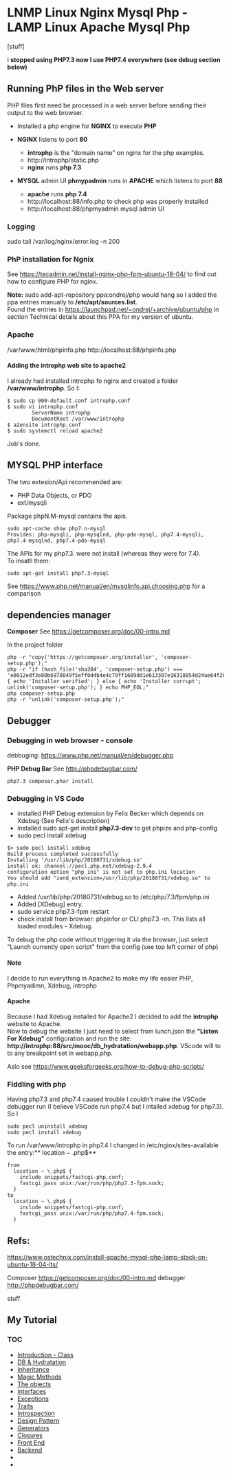 # LNMP Linux Nginx Mysql Php - LAMP Linux Apache Mysql Php

[stuff]

I **stopped using PHP7.3 now I use PHP7.4 everywhere (see debug section below)**

## Running PhP files in the Web server

PHP files first need be processed in a web server before sending their output to the web browser.  

* Installed a php engine for **NGINX** to execute **PHP**  

* **NGINX** listens to port **80**
  * **introphp** is the "domain name" on nginx for the php examples.
  * http://introphp/static.php
  * **nginx** runs **php 7.3**

* **MYSQL** admin UI **phmypadmin** runs in **APACHE** which listens to port **88**  
  * **apache** runs **php 7.4**
  * http://localhost:88/info.php to check php was properly installed
  * http://localhost:88/phpmyadmin mysql admin UI


### Logging
sudo tail /var/log/nginx/error.log -n 200

### PhP installation for Ngnix 
See https://tecadmin.net/install-nginx-php-fpm-ubuntu-18-04/ to find out how to configure PHP for nginx.

**Note:**
sudo add-apt-repository ppa:ondrej/php would hang so I added the ppa entries manually to **/etc/apt/sources.list**.  
Found the entries in https://launchpad.net/~ondrej/+archive/ubuntu/php in section Technical details about this PPA for my version of ubuntu.

### Apache

/var/www/html/phpinfo.php
http://localhost:88/phpinfo.php  

#### Adding the introphp web site to apache2
I already had installed introphp fo nginx and created a folder **/var/www/introphp**.
So I:  

```
$ sudo cp 000-default.conf introphp.conf
$ sudo vi introphp.conf
        ServerName introphp
        DocumentRoot /var/www/introphp
$ a2ensite introphp.conf
$ sudo systemctl reload apache2
```
Job's done.

## MYSQL PHP interface

The two extesion/Api recommended are:
* PHP Data Objects, or PDO
* ext/mysqli

Package phpN.M-mysql contains the apis.  
```
sudo apt-cache show php7.n-mysql
Provides: php-mysqli, php-mysqlnd, php-pdo-mysql, php7.4-mysqli, php7.4-mysqlnd, php7.4-pdo-mysql
```
The APIs for my php7.3. were not install (whereas they were for 7.4).  
To insatll them:
```
sudo apt-get install php7.3-mysql
```

See https://www.php.net/manual/en/mysqlinfo.api.choosing.php  for a comparison


## dependencies manager

**Composer**
See https://getcomposer.org/doc/00-intro.md  

In the project folder

```
php -r "copy('https://getcomposer.org/installer', 'composer-setup.php');"
php -r "if (hash_file('sha384', 'composer-setup.php') === 'e0012edf3e80b6978849f5eff0d4b4e4c79ff1609dd1e613307e16318854d24ae64f26d17af3ef0bf7cfb710ca74755a') { echo 'Installer verified'; } else { echo 'Installer corrupt'; unlink('composer-setup.php'); } echo PHP_EOL;"
php composer-setup.php
php -r "unlink('composer-setup.php');"
```

## Debugger

### Debugging in web browser - console
debbuging: https://www.php.net/manual/en/debugger.php  

**PHP Debug Bar**
See http://phpdebugbar.com/

```
php7.3 composer.phar install
```

### Debugging in VS Code

* installed PHP Debug extension by Felix Becker which depends on Xdebug (See Felix's description)
* installed sudo apt-get install **php7.3-dev** to get phpize and php-config
* sudo pecl install xdebug
```
$> sudo pecl install xdebug
Build process completed successfully
Installing '/usr/lib/php/20180731/xdebug.so'
install ok: channel://pecl.php.net/xdebug-2.9.4
configuration option "php_ini" is not set to php.ini location
You should add "zend_extension=/usr/lib/php/20180731/xdebug.so" to php.ini
```
* Added /usr/lib/php/20180731/xdebug.so to /etc/php/7.3/fpm/php.ini 
* Added [XDebug] entry.
* sudo service php7.3-fpm restart
* check install from browser: phpinfor or CLI php7.3 -m. This lists all loaded modules - Xdebug.  

To debug the php code without triggering it via the browser, just select "Launch currently open script" from the config (see top left corner of php)  

#### Note
I decide to run everything in Apache2 to make my life easier PHP, Phpmyadimn, Xdebug, introphp

#### Apache

Because I had Xdebug installed for Apache2 I decided to add the **introphp** website to Apache.  
Now to debug the website I just need to select from lunch.json the **"Listen For Xdebug"** configuration and run the site: **http://introphp:88/src/mooc/db_hydratation/webapp.php**. VScode will to to any breakpoint set in webapp.php.

Aslo see https://www.geeksforgeeks.org/how-to-debug-php-scripts/

### Fiddling with php

Having php7.3 and php7.4 caused trouble I couldn't make the VSCode debugger run (I believe VSCode run php7.4 but I intalled xdebug for php7.3).  
So I 
```
sudo pecl uninstall xdebug
sudo pecl install xdebug
```

To run /var/www/introphp in php7.4 I changed in /etc/nginx/sites-available the entry:** location ~ \.php$**  
```
from
  location ~ \.php$ {
    include snippets/fastcgi-php.conf;
    fastcgi_pass unix:/var/run/php/php7.3-fpm.sock;
  }
to
  location ~ \.php$ {
    include snippets/fastcgi-php.conf;
    fastcgi_pass unix:/var/run/php/php7.4-fpm.sock;
  }
```

## Refs:
https://www.ostechnix.com/install-apache-mysql-php-lamp-stack-on-ubuntu-18-04-lts/

Composer https://getcomposer.org/doc/00-intro.md
debugger http://phpdebugbar.com/


stuff
## My Tutorial

### TOC

* [Introduction - Class](https://github.com/PhP-Pj/Intro/blob/master/php.md)
* [DB & Hydratation](https://github.com/PhP-Pj/Intro/blob/master/src/mooc/db_hydratation/README.md)
* [Inheritance](https://github.com/PhP-Pj/Intro/blob/master/src/mooc/inheritance/README.md)
* [Magic Methods](https://github.com/PhP-Pj/Intro/blob/master/src/mooc/MagicMehods/README.md)
* [The objects](https://github.com/PhP-Pj/Intro/blob/master/src/mooc/objects/README.md)
* [Interfaces](https://github.com/PhP-Pj/Intro/blob/master/src/mooc/interfaces/README.md)
* [Exceptions](https://github.com/PhP-Pj/Intro/blob/master/src/mooc/Exceptions/README.md)
* [Traits](https://github.com/PhP-Pj/Intro/blob/master/src/mooc/Traits/README.md)
* [Introspection](https://github.com/PhP-Pj/Intro/blob/master/src/mooc/Introspection/README.md)
* [Design Pattern](https://github.com/PhP-Pj/Intro/blob/master/src/mooc/design%20Patterns/README.md)
* [Generators](https://github.com/PhP-Pj/Intro/blob/master/src/mooc/Generators/README.md)
* [Closures](https://github.com/PhP-Pj/Intro/blob/master/src/mooc/closures/README.md)
* [Front End]()
* [Backend]()
* []()
* []()


